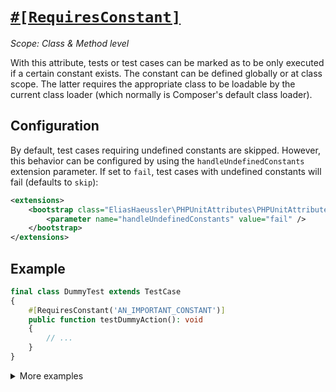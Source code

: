 # [`#[RequiresConstant]`](../../src/Attribute/RequiresConstant.php)

_Scope: Class & Method level_

With this attribute, tests or test cases can be marked as to be only executed
if a certain constant exists. The constant can be defined globally or at class
scope. The latter requires the appropriate class to be loadable by the current
class loader (which normally is Composer's default class loader).

## Configuration

By default, test cases requiring undefined constants are skipped. However, this
behavior can be configured by using the `handleUndefinedConstants` extension
parameter. If set to `fail`, test cases with undefined constants will fail
(defaults to `skip`):

```xml
<extensions>
    <bootstrap class="EliasHaeussler\PHPUnitAttributes\PHPUnitAttributesExtension">
        <parameter name="handleUndefinedConstants" value="fail" />
    </bootstrap>
</extensions>
```

## Example

```php
final class DummyTest extends TestCase
{
    #[RequiresConstant('AN_IMPORTANT_CONSTANT')]
    public function testDummyAction(): void
    {
        // ...
    }
}
```

<details>
<summary>More examples</summary>

### Require class constant

Class level:

```php
#[RequiresConstant(AnImportantClass::class . '::AN_IMPORTANT_CONSTANT')]
final class DummyTest extends TestCase
{
    public function testDummyAction(): void
    {
        // Skipped if AnImportantClass::AN_IMPORTANT_CONSTANT is undefined.
    }

    public function testOtherDummyAction(): void
    {
        // Skipped if AnImportantClass::AN_IMPORTANT_CONSTANT is undefined.
    }
}
```

Method level:

```php
final class DummyTest extends TestCase
{
    #[RequiresConstant(AnImportantClass::class . '::AN_IMPORTANT_CONSTANT')]
    public function testDummyAction(): void
    {
        // Skipped if AnImportantClass::AN_IMPORTANT_CONSTANT is undefined.
    }

    public function testOtherDummyAction(): void
    {
        // Not skipped.
    }
}
```

### Require class constant and provide custom message

Class level:

```php
#[RequiresConstant(AnImportantClass::class . '::AN_IMPORTANT_CONSTANT', 'This test requires an important constant.')]
final class DummyTest extends TestCase
{
    public function testDummyAction(): void
    {
        // Skipped if AnImportantClass::AN_IMPORTANT_CONSTANT is undefined, along with custom message.
    }

    public function testOtherDummyAction(): void
    {
        // Skipped if AnImportantClass::AN_IMPORTANT_CONSTANT is undefined, along with custom message.
    }
}
```

Method level:

```php
final class DummyTest extends TestCase
{
    #[RequiresConstant(AnImportantClass::class . '::AN_IMPORTANT_CONSTANT', 'This test requires an important constant.')]
    public function testDummyAction(): void
    {
        // Skipped if AnImportantClass::AN_IMPORTANT_CONSTANT is undefined, along with custom message.
    }

    public function testOtherDummyAction(): void
    {
        // Not skipped.
    }
}
```

### Require class constant and define custom outcome behavior

Class level:

```php
#[RequiresConstant(AnImportantClass::class . '::AN_IMPORTANT_CONSTANT', outcomeBehavior: OutcomeBehavior::Fail)]
final class DummyTest extends TestCase
{
    public function testDummyAction(): void
    {
        // Fails if AnImportantClass::AN_IMPORTANT_CONSTANT is undefined.
    }

    public function testOtherDummyAction(): void
    {
        // Fails if AnImportantClass::AN_IMPORTANT_CONSTANT is undefined.
    }
}
```

Method level:

```php
final class DummyTest extends TestCase
{
    #[RequiresConstant(AnImportantClass::class . '::AN_IMPORTANT_CONSTANT', outcomeBehavior: OutcomeBehavior::Fail)]
    public function testDummyAction(): void
    {
        // Fails if AnImportantClass::AN_IMPORTANT_CONSTANT is undefined.
    }

    public function testOtherDummyAction(): void
    {
        // Does not fail.
    }
}
```

### Require multiple constants

Class level:

```php
#[RequiresConstant('SOME_IMPORTANT_CONSTANT')]
#[RequiresConstant('ANOTHER_VERY_IMPORTANT_CONSTANT')]
final class DummyTest extends TestCase
{
    public function testDummyAction(): void
    {
        // Skipped if SOME_IMPORTANT_CONSTANT and/or ANOTHER_VERY_IMPORTANT_CONSTANT constants are undefined.
    }

    public function testOtherDummyAction(): void
    {
        // Skipped if SOME_IMPORTANT_CONSTANT and/or ANOTHER_VERY_IMPORTANT_CONSTANT constants are undefined.
    }
}
```

Method level:

```php
final class DummyTest extends TestCase
{
    #[RequiresConstant('SOME_IMPORTANT_CONSTANT')]
    #[RequiresConstant('ANOTHER_VERY_IMPORTANT_CONSTANT')]
    public function testDummyAction(): void
    {
        // Skipped if SOME_IMPORTANT_CONSTANT and/or ANOTHER_VERY_IMPORTANT_CONSTANT constants are undefined.
    }

    public function testOtherDummyAction(): void
    {
        // Not skipped.
    }
}
```

</details>
